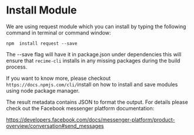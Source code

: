 # Install Module

We are using request module which you can install by typing the following command in terminal or command window:


    npm  install request --save


The --save flag will have it in package.json under dependencies this will ensure that `recime-cli`  installs in any missing packages during the build process.


If you want to know more, please checkout `https://docs.npmjs.com/cli/`install on how to install and save modules using node package manager.

The result metadata contains JSON to format the output. For details please check out the Facebook messenger platform documentation:

https://developers.facebook.com/docs/messenger-platform/product-overview/conversation#send_messages


